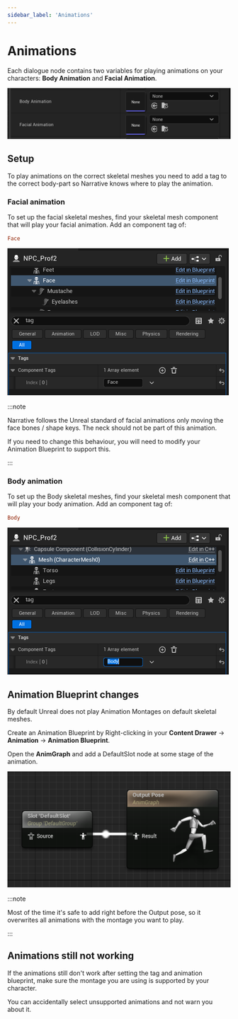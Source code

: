```yaml
---
sidebar_label: 'Animations'
---
```


# Animations

Each dialogue node contains two variables for playing animations on your characters: **Body Animation** and **Facial Animation**.

![dialogue-animations.png](/img/dialogue/line/dialogue-animations.png)

## Setup

To play animations on the correct skeletal meshes you need to add a tag to the correct body-part so Narrative knows where to play the animation.

### Facial animation

To set up the facial skeletal meshes, find your skeletal mesh component that will play your facial animation. Add an component tag of:

```ini
Face
``` 
![dialogue-animation-face-tag.png](/img/dialogue/line/dialogue-animation-face-tag.png)

:::note

Narrative follows the Unreal standard of facial animations only moving the face bones / shape keys. The neck should not be part of this animation.

If you need to change this behaviour, you will need to modify your Animation Blueprint to support this.

:::

### Body animation

To set up the Body skeletal meshes, find your skeletal mesh component that will play your body animation. Add an component tag of:

```ini
Body
``` 

![dialogue-animation-body-tag.png](/img/dialogue/line/dialogue-animation-body-tag.png)

## Animation Blueprint changes

By default Unreal does not play Animation Montages on default skeletal meshes. 

Create an Animation Blueprint by Right-clicking in your **Content Drawer** -> **Animation** -> **Animation Blueprint**.

Open the **AnimGraph** and add a DefaultSlot node at some stage of the animation.

![dialogue-animation-blueprint-defualtslot.png](/img/dialogue/line/dialogue-animation-blueprint-defualtslot.png)

:::note

Most of the time it's safe to add right before the Output pose, so it overwrites all animations with the montage you want to play. 

:::

## Animations still not working

If the animations still don't work after setting the tag and animation blueprint, make sure the montage you are using is supported by your character.

You can accidentally select unsupported animations and not warn you about it.